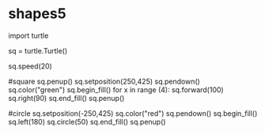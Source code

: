 # shapes5
import turtle 

sq = turtle.Turtle()

sq.speed(20)

#square
sq.penup()
sq.setposition(250,425)
sq.pendown()
sq.color("green")
sq.begin_fill()
for x in range (4):
  sq.forward(100)
  sq.right(90)
sq.end_fill()
sq.penup()

#circle
sq.setposition(-250,425)
sq.color("red")
sq.pendown()
sq.begin_fill()
sq.left(180)
sq.circle(50)
sq.end_fill()
sq.penup()
